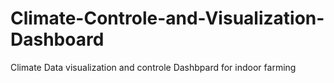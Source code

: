 # Climate-Controle-and-Visualization-Dashboard
 Climate Data visualization and controle Dashbpard for indoor farming
